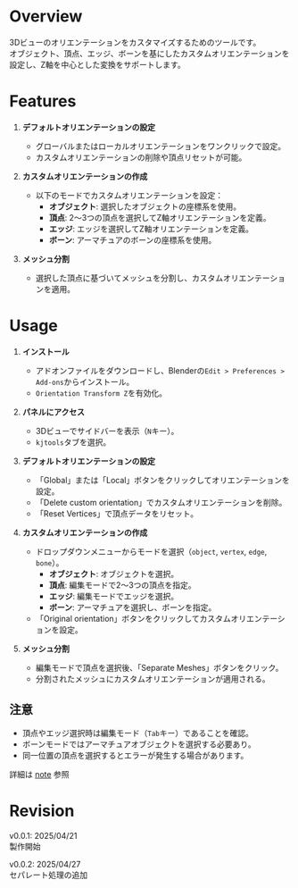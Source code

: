 # Overview
3Dビューのオリエンテーションをカスタマイズするためのツールです。  
オブジェクト、頂点、エッジ、ボーンを基にしたカスタムオリエンテーションを設定し、Z軸を中心とした変換をサポートします。  

# Features
1. **デフォルトオリエンテーションの設定**
   - グローバルまたはローカルオリエンテーションをワンクリックで設定。
   - カスタムオリエンテーションの削除や頂点リセットが可能。

2. **カスタムオリエンテーションの作成**
   - 以下のモードでカスタムオリエンテーションを設定：
     - **オブジェクト**: 選択したオブジェクトの座標系を使用。
     - **頂点**: 2～3つの頂点を選択してZ軸オリエンテーションを定義。
     - **エッジ**: エッジを選択してZ軸オリエンテーションを定義。
     - **ボーン**: アーマチュアのボーンの座標系を使用。

3. **メッシュ分割**
   - 選択した頂点に基づいてメッシュを分割し、カスタムオリエンテーションを適用。


# Usage
1. **インストール**
   - アドオンファイルをダウンロードし、Blenderの`Edit > Preferences > Add-ons`からインストール。
   - `Orientation Transform Z`を有効化。

2. **パネルにアクセス**
   - 3Dビューでサイドバーを表示（`N`キー）。
   - `kjtools`タブを選択。

3. **デフォルトオリエンテーションの設定**
   - 「Global」または「Local」ボタンをクリックしてオリエンテーションを設定。
   - 「Delete custom orientation」でカスタムオリエンテーションを削除。
   - 「Reset Vertices」で頂点データをリセット。

4. **カスタムオリエンテーションの作成**
   - ドロップダウンメニューからモードを選択（`object`, `vertex`, `edge`, `bone`）。
     - **オブジェクト**: オブジェクトを選択。
     - **頂点**: 編集モードで2～3つの頂点を指定。
     - **エッジ**: 編集モードでエッジを選択。
     - **ボーン**: アーマチュアを選択し、ボーンを指定。
   - 「Original orientation」ボタンをクリックしてカスタムオリエンテーションを設定。

5. **メッシュ分割**
   - 編集モードで頂点を選択後、「Separate Meshes」ボタンをクリック。
   - 分割されたメッシュにカスタムオリエンテーションが適用される。

## 注意
- 頂点やエッジ選択時は編集モード（`Tab`キー）であることを確認。
- ボーンモードではアーマチュアオブジェクトを選択する必要あり。
- 同一位置の頂点を選択するとエラーが発生する場合があります。


詳細は
[note](https://note.com/preview/na7c62aa49036?prev_access_key=f527c29eba77038077dcc350fdd95c4b)
参照


# Revision
v0.0.1: 2025/04/21  
製作開始  

v0.0.2: 2025/04/27  
セパレート処理の追加  

